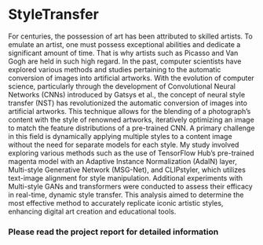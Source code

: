 # StyleTransfer

For centuries, the possession of art has been attributed
to skilled artists. To emulate an artist, one must possess
exceptional abilities and dedicate a significant amount of
time. That is why artists such as Picasso and Van Gogh
are held in such high regard. In the past, computer scientists have explored various methods and studies pertaining to the automatic conversion of images into artificial artworks. With the evolution of computer science, particularly
through the development of Convolutional Neural Networks
(CNNs) introduced by Gatsys et al., the concept of neural
style transfer (NST) has revolutionized the automatic conversion of images into artificial artworks. This technique
allows for the blending of a photograph’s content with the
style of renowned artworks, iteratively optimizing an image to match the feature distributions of a pre-trained CNN.
A primary challenge in this field is dynamically applying
multiple styles to a content image without the need for separate models for each style. My study involved exploring various methods such as the use of TensorFlow Hub’s
pre-trained magenta model with an Adaptive Instance Normalization (AdaIN) layer, Multi-style Generative Network
(MSG-Net), and CLIPstyler, which utilizes text-image alignment for style manipulation. Additional experiments with
Multi-style GANs and transformers were conducted to assess their efficacy in real-time, dynamic style transfer. This
analysis aimed to determine the most effective method to
accurately replicate iconic artistic styles, enhancing digital
art creation and educational tools.

### Please read the project report for detailed information
